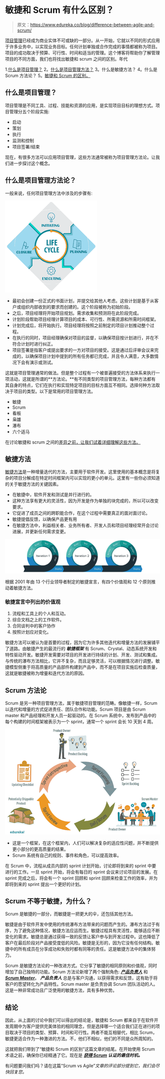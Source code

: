 # 敏捷和 Scrum 有什么区别？

> 原文：<https://www.edureka.co/blog/difference-between-agile-and-scrum/>

[项目管理](https://www.edureka.co/blog/project-management/)已经成为商业实体不可或缺的一部分。从一开始，它就以不同的形式应用于许多业务中，以实现业务目标。任何计划单独或合作完成的事情都被称为项目。项目的成功取决于预算、可行性、时间和适当的管理。这个博客将帮助你了解管理项目的不同方面，我们也将找出敏捷和 scrum 之间的区别。年代

1.[什么是项目管理？](#project-management) 2。[什么是项目管理方法？](#methodology) 3。什么是敏捷方法？ 4。什么是 Scrum 方法论？ 5。[敏捷和 Scrum 的区别。](#agileVSscrum)

## **什么是项目管理？**

项目管理是不同工具、过程、技能和资源的应用，是实现项目目标的理想方式。项目管理分五个阶段实施:

*   启动
*   策划
*   执行
*   监测和控制
*   项目签署/结束

现在，有很多方法可以应用项目管理，这些方法通常被称为项目管理方法论。让我们进一步探讨这个概念。

## 什么是项目管理方法论？

一般来说，任何项目管理方法中涉及的步骤有:

![Life Cycle - Project Management Life Cycle - Edureka](img/2864fd0ca4690bf393aa5ff6bdd0c6d4.png)

*   最初会创建一份正式的书面计划，并提交给其他人考虑。这些计划是基于从客户或组织内部收到的要求而创建的。这个阶段被称为初始阶段。
*   之后，项目经理将开始项目规划。需求收集和预测将在此阶段完成。
*   计划阶段帮助项目经理计算项目的成本、可行性、所需资源和所需时间框架。
*   计划完成后，将开始执行。项目经理将按照之前制定的项目计划推动整个过程。
*   在执行的同时，项目经理确保对项目的监督，以确保项目按计划进行，并在不符合计划时进行纠正。
*   项目签署是指客户或提出要求的一方对项目的接受。这是通过后评审会议来完成的，以确保项目计划中提到的所有任务都已完成，并且令人满意，大多数情况下会有演示或测试。

这就是项目管理通常的做法。但是整个过程有一个被普遍接受的方法体系来执行一项活动，这就是所谓的**方法论。**有不同类型的项目管理方法，每种方法都有其自身的特点，它们在执行和实现特定项目的目标方面互不相同。选择何种方法取决于项目的类型。以下是常用的项目管理方法。

*   敏捷
*   Scrum
*   看板
*   枭雄
*   瀑布
*   六个适马

在讨论敏捷和 scrum 之间的[差异之前，让我们试着详细理解这些方法。](https://www.edureka.co/blog/scrum-vs-agile/)

## **敏捷方法**

[敏捷方法](https://www.edureka.co/blog/agile-project-management/)是一种增量迭代的方法，主要用于软件开发。这里使用的基本概念是将复杂的项目分解成在特定时间框架内可以实现的更小的单元。这里有一些你必须知道的关于敏捷方法的关键因素。

*   在敏捷中，软件开发和测试是并行进行的。
*   这种方法享有更大的灵活性，因为开发是作为单独的块完成的，所以可以改变要求。
*   它促进了成员之间的跨职能合作，在这个过程中需要真正的面对面讨论。
*   敏捷提倡反馈，以确保产品更有用
*   在敏捷方法中，利益相关者、业务所有者、开发人员和项目经理经常开会讨论进展，并更新任何需求变更。

![agile - difference between agile and scrum - edureka](img/8e40c88a4e3c36c6105d85958fe0c627.png)

根据 2001 年由 13 个行业领导者制定的敏捷宣言，有四个价值观和 12 个原则推动着敏捷方法。

### **敏捷宣言中列出的价值观**

1.  流程和工具上的个人和互动。
2.  综合文档之上的工作软件。
3.  合同谈判中的客户协作
4.  按照计划应对变化。

敏捷方法可以被认为是首要的过程，因为它为许多其他迭代和增量方法的发展铺平了道路。由敏捷产生的最流行的 ***敏捷框架*** 有 Scrum、Crystal、动态系统开发和特性驱动开发。敏捷开发需要对项目的开发进行持续的计划、开发、测试和集成。与传统的瀑布方法相比，它并不复杂，而且足够灵活，可以根据情况进行调整。敏捷模型侧重于将高质量的产品部件构建到产品中，而不是在项目实施后检查质量，这就是敏捷被称为增量和迭代方法的原因。

## **Scrum 方法论**

Scrum 是另一种项目管理方法，属于敏捷项目管理的范畴。像敏捷一样，Scrum 以迭代和增量的方式促进责任、团队合作和功能。Scrum 项目是由 Scrum master 和产品经理和开发人员一起驱动的。在 Scrum 系统中，发布到产品中的每个构建的时间框架被表示为一个 sprint，通常一个 sprint 会长 10 天到 4 周。

![Scrum Process - Edureka](img/fe04b6b9b63372d562dc18151476e1a9.png)

*   这是一个框架，在这个框架内，人们可以解决复杂的适应性问题，并不断提供更小部分的更高质量的结果。
*   Scrum 系统有自己的规则、事件和角色，可以提高效率。

在 Scrum 中，流程从成员内部的 sprint 计划开始，讨论即将到来的 sprint 中要进行的工作。一旦 sprint 开始，将会有每日的 sprint 会议来讨论项目的发展。在 sprint 完成之后，将会有一个 sprint 回顾和 sprint 回顾来检查工作的效率，并为即将到来的 sprint 提出一个更好的计划。

## **Scrum 不等于敏捷，为什么？**

Scrum 是敏捷的一部分，而敏捷是一把更大的伞，还包括其他方法。

敏捷是由于软件开发中使用的传统瀑布方法带来的问题而产生的。瀑布方法过于有序，为了避免这种情况，敏捷方法应运而生。敏捷过程具有灵活性，能够适应不断变化的需求。敏捷总是通过获得一致的反馈让客户参与到开发过程中。这也降低了客户在最后阶段对产品接受度低的风险。敏捷是无形的，因为它没有任何结构。敏捷中的所有成员在分享成功和失败时都有同等的责任。这是敏捷方法中的集体努力。

Scrum 是敏捷方法论的一种改进方式。它分享了敏捷的相同原则和价值观，同时增加了自己独特的功能。Scrum 方法论新增了两个强制角色: [***产品负责人***](https://www.edureka.co/blog/product-owner-roles-and-responsibilities/) 和[***Scrum Master***](https://www.edureka.co/blog/scrum-master/)。 ***产品负责人*** 总是与客户沟通，以获得需求和反馈，这有助于将客户的愿望转化为产品特性。Scrum master 是负责协调 Scrum 团队活动的人。这是一种非常成功且广泛使用的敏捷方法，具有多种优势。

## **结论**

因此，从上面的讨论中我们可以得出的结论是，敏捷和 Scrum 都来自于在软件开发周期中为客户提供完美体验的相同理念，但是选择哪一个适合我们正在进行的项目取决于项目的类型、预算、时间和可行性。两者不能互相替代，相比 Scrum，敏捷更适合作为一种激进的方法。不，他们不相似，他们的不同是众所周知的。

这就把我们带到了“敏捷和 Scrum 的区别”这篇文章的结尾。在开始使用 Scrum 术语之前，确保你已经精通了它。现在是 ***[获得 Scrum](https://www.edureka.co/certified-scum-master-certification-training) 认证的最佳时机。***

有问题要问我们吗？请在这篇“Scrum vs Agile”*文章的评论部分提到它，我们会尽快回复您。*